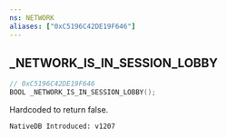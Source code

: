 ```yaml
---
ns: NETWORK
aliases: ["0xC5196C42DE19F646"]
---
```

## _NETWORK_IS_IN_SESSION_LOBBY

```c
// 0xC5196C42DE19F646
BOOL _NETWORK_IS_IN_SESSION_LOBBY();
```

Hardcoded to return false.

```
NativeDB Introduced: v1207
```

